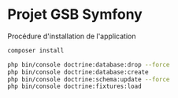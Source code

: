 Projet GSB Symfony
========================

Procédure d'installation de l'application

```bash
composer install
```
```bash
php bin/console doctrine:database:drop --force
php bin/console doctrine:database:create
php bin/console doctrine:schema:update --force
php bin/console doctrine:fixtures:load
```



